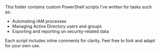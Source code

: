 This folder contains custom PowerShell scripts I’ve written for tasks such as:
- Automating IAM processes
- Managing Active Directory users and groups
- Exporting and reporting on security-related data

Each script includes inline comments for clarity. Feel free to fork and adapt for your own use.
